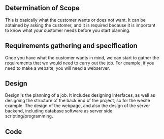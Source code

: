 Determination of Scope
----------------------
This is basically what the customer wants or does not want. It can be 
abtained by asking the customer, and it is required because it is important 
to know what your customer needs before you start planning.

Requirements gathering and specification
----------------------------------------
Once you have what the customer wants in mind, we can start to gather the 
requirements that we would need to carry out the job. For example, if you 
need to make a website, you will need a webserver.

Design
------
Design is the planning of a job. It includes designing interfaces, as well 
as designing the structure of the back end of the project, so for the 
wesite example: The design of the webpage, and also the design of the 
server backend, including database software as server side 
scripting/programming.

Code
----

